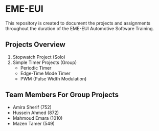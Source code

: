 # EME-EUI
This repository is created to document the projects and assignments throughout the duration of the EME-EUI Automotive Software Training.
## Projects Overview
1. Stopwatch Project (Solo)
2. Simple Timer Projects (Group)
    * Periodic Timer
    * Edge-Time Mode Timer
    * PWM (Pulse Width Modulation)
## Team Members For Group Projects
*  Amira Sherif (752)
*  Hussein Ahmed (872)
*  Mahmoud Emara (1010)
*  Mazen Tamer (549)
